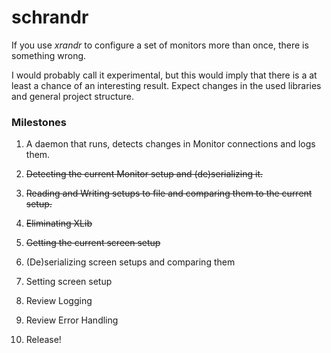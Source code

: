 # schrandr

If you use _xrandr_ to configure a set of monitors more than once, there is something wrong.

I would probably call it experimental, but this would imply that there is a at least a chance of an interesting result. Expect changes in the used libraries and general project structure.

### Milestones

1. A daemon that runs, detects changes in Monitor connections and logs them.

2. ~~Detecting the current Monitor setup and (de)serializing it.~~

3. ~~Reading and Writing setups to file and comparing them to the current setup.~~

4. ~~Eliminating XLib~~

5. ~~Getting the current screen setup~~

6. (De)serializing screen setups and comparing them

7. Setting screen setup

8. Review Logging

9. Review Error Handling

10. Release!
